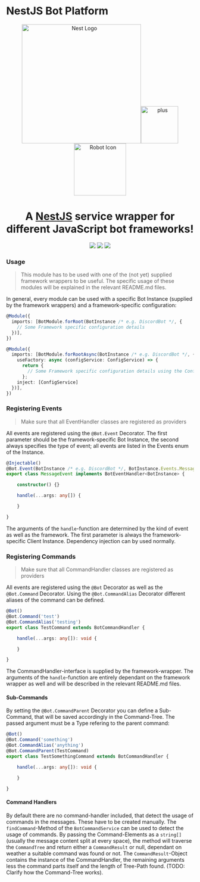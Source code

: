 # NestJS Bot Platform

<p align="center">
  <a href="http://nestjs.com/" target="blank"><img src="https://nestjs.com/img/logo_text.svg" width="320" alt="Nest Logo" /></a><img src="https://cdn.pixabay.com/photo/2016/12/21/17/11/signe-1923369_960_720.png" alt="plus" width="100"><img src="https://upload.wikimedia.org/wikipedia/commons/d/d8/Big-bot-icon.svg" width ="140" alt="Robot Icon"/>
</p>

<h1 align="center">A <a href="http://nestjs.com" target="blank">NestJS</a> service wrapper for different JavaScript bot frameworks!
  </h1>
  <p align="center">
  <a href="http://opensource.org/licenses/MIT"><img src="https://img.shields.io/badge/license-MIT-brightgreen.svg"/></a>
  <a href="https://dependabot.com"><img src="https://api.dependabot.com/badges/status?host=github&repo=nest-bots/bot-platform"/></a>
  <a href="https://snyk.io/test/github/nest-bots/bot-platform?targetFile=package.json"><img src="https://snyk.io/test/github/nest-bots/bot-platform/badge.svg?targetFile=package.json"/></a>
</p>
<p align="center">
</p>

### Usage

> This module has to be used with one of the (not yet) supplied framework wrappers to be useful. The specific usage of these modules will be explained in the relevant README.md files. 

In general, every module can be used with a specific Bot Instance (supplied by the framework wrappers) and a framework-specific configuration:

```typescript
@Module({
  imports: [BotModule.forRoot(BotInstance /* e.g. DiscordBot */, {
    // Some Framework specific configuration details
  })],
})
```

```typescript
@Module({
  imports: [BotModule.forRootAsync(BotInstance /* e.g. DiscordBot */, {
    useFactory: async (configService: ConfigService) => {
      return { 
        // Some Framework specific configuration details using the ConfigService
      };
    inject: [ConfigService]
  })],
})
```

### Registering Events

> Make sure that all EventHandler classes are registered as providers

All events are registered using the `@Bot.Event` Decorator. The first parameter should be the framework-specific Bot Instance, the second always specifies the type of event; all events are listed in the Events enum of the Instance.

```typescript
@Injectable()
@Bot.Event(BotInstance /* e.g. DiscordBot */, BotInstance.Events.Message)
export class MessageEvent implements BotEventHandler<BotInstance> {

    constructor() {}

    handle(...args: any[]) {

    }

}
```

The arguments of the `handle`-function are determined by the kind of event as well as the framework. The first parameter is always the framework-specific Client Instance. Dependency injection can by used normally.

### Registering Commands

> Make sure that all CommandHandler classes are registered as providers

All events are registered using the `@Bot` Decorator as well as the `@Bot.Command` Decorator. Using the `@Bot.CommandAlias` Decorator different aliases of the command can be defined.

```typescript
@Bot()
@Bot.Command('test')
@Bot.CommandAlias('testing')
export class TestCommand extends BotCommandHandler {

    handle(...args: any[]): void {

    }

}
```

The CommandHandler-interface is supplied by the framework-wrapper. The arguments of the `handle`-function are entirely dependant on the framework wrapper as well and will be described in the relevant README.md files. 

#### Sub-Commands

By setting the `@Bot.CommandParent` Decorator you can define a Sub-Command, that will be saved accordingly in the Command-Tree. The passed argument must be a Type refering to the parent command:

```typescript
@Bot()
@Bot.Command('something')
@Bot.CommandAlias('anything')
@Bot.CommandParent(TestCommand)
export class TestSomethingCommand extends BotCommandHandler {

    handle(...args: any[]): void {

    }

}
```

#### Command Handlers

By default there are no command-handler included, that detect the usage of commands in the messages. These have to be created manually. The `findCommand`-Method of the `BotCommandService` can be used to detect the usage of commands. By passing the Command-Elements as a `string[]` (usually the message content split at every space), the method will traverse the `CommandTree` and return either a `CommandResult` or null, dependant on weather a suitable command was found or not. The `CommandResult`-Object contains the instance of the CommandHandler, the remaining arguments less the command parts itself and the length of Tree-Path found. (TODO: Clarify how the Command-Tree works).
